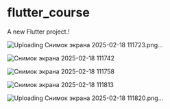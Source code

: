 # flutter_course

A new Flutter project.!


![Uploading Снимок экрана 2025-02-18 111723.png…]()

![Снимок экрана 2025-02-18 111742](https://github.com/user-attachments/assets/e16a24bb-1e0f-4b95-bf05-1931b9cf5286)

![Снимок экрана 2025-02-18 111758](https://github.com/user-attachments/assets/77836b65-851b-40a5-948e-0de950bd84fb)

![Снимок экрана 2025-02-18 111813](https://github.com/user-attachments/assets/33416e5f-b81a-495a-b3df-6cc52acb624e)

![Uploading Снимок экрана 2025-02-18 111820.png…]()




